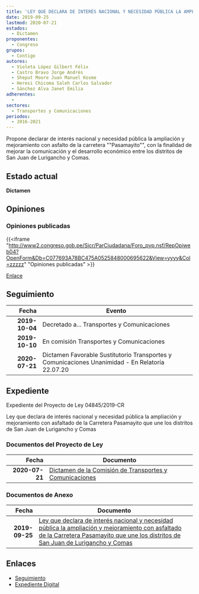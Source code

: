 ```yaml
---
title: 'LEY QUE DECLARA DE INTERÉS NACIONAL Y NECESIDAD PÚBLICA LA AMPLIACIÓN Y MEJORAMIENTO CON ASFALTO DE LA CARRETERA "PASAMAYITO" QUE UNE LOS DISTRITOS DE SAN JUAN DE LURIGANCHO Y COMAS'
date: 2019-09-25
lastmod: 2020-07-21
estados: 
  - Dictamen
proponentes: 
  - Congreso
grupos: 
  - Contigo
autores: 
  - Violeta López Gilbert Félix
  - Castro Bravo Jorge Andrés
  - Sheput Moore Juan Manuel Kosme
  - Heresi Chicoma Saleh Carlos Salvador
  - Sánchez Alva Janet Emilia
adherentes: 
  - 
sectores: 
  - Transportes y Comunicaciones
periodos: 
  - 2016-2021
---
```


Propone declarar de interés nacional y necesidad pública la ampliación y mejoramiento con asfalto de la carretera ""Pasamayito"", con la finalidad de mejorar la comunicación y el desarrollo económico entre los distritos de San Juan de Lurigancho y Comas.


## Estado actual

**Dictamen**

## Opiniones

### Opiniones publicadas

{{<iframe "http://www2.congreso.gob.pe/Sicr/ParCiudadana/Foro_pvp.nsf/RepOpiweb04?OpenForm&Db=C077693A78BC475A0525848000695622&View=yyyy&Col=zzzzz" "Opiniones publicadas" >}}

[Enlace](http://www2.congreso.gob.pe/Sicr/ParCiudadana/Foro_pvp.nsf/RepOpiweb04?OpenForm&Db=C077693A78BC475A0525848000695622&View=yyyy&Col=zzzzz)

## Seguimiento

| Fecha | Evento |
|------:|--------|
| **2019-10-04** | Decretado a... Transportes y Comunicaciones|
| **2019-10-10** | En comisión Transportes y Comunicaciones|
| **2020-07-21** | Dictamen Favorable Sustitutorio Transportes y Comunicaciones Unanimidad - En Relatoría 22.07.20|


## Expediente

Expediente del Proyecto de Ley 04845/2019-CR

Ley que declara de interés nacional y necesidad pública la ampliación y mejoramiento con asfaltado de la Carretera Pasamayito que une los distritos de San Juan de Lurigancho y Comas


### Documentos del Proyecto de Ley

| Fecha | Documento |
|------:|--------|
| **2020-07-21** | [Dictamen de la Comisión de Transportes y Comunicaciones](http://www.leyes.congreso.gob.pe/Documentos/2016_2021/Dictamenes/Proyectos_de_Ley/04845DC23MAY20200721.pdf) |

### Documentos de Anexo

| Fecha | Documento |
|------:|--------|
| **2019-09-25** | [Ley que declara de interés nacional y necesidad pública la ampliación y mejoramiento con asfaltado de la Carretera Pasamayito que une los distritos de San Juan de Lurigancho y Comas](http://www.leyes.congreso.gob.pe/Documentos/2016_2021/Proyectos_de_Ley_y_de_Resoluciones_Legislativas/PL04845_20190925.pdf) |

## Enlaces 

- [Seguimiento](http://www2.congreso.gob.pe/Sicr/TraDocEstProc/CLProLey2016.nsf/f7fff46988ca05b1052578e100829cc7/580f444253b623a10525848000566291?OpenDocument)
- [Expediente Digital](http://www2.congreso.gob.pe/Sicr/TraDocEstProc/CLProLey2016.nsf/f7fff46988ca05b1052578e100829cc7/580f444253b623a10525848000566291?OpenDocument&Click=05257FB7005EB655.eb71d0cf91d8294e05256cdf006b5706/$Body/0.1C6C)
